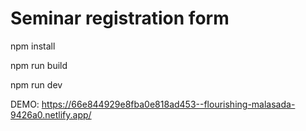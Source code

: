 # Seminar registration form

npm install

npm run build

npm run dev

DEMO: https://66e844929e8fba0e818ad453--flourishing-malasada-9426a0.netlify.app/
